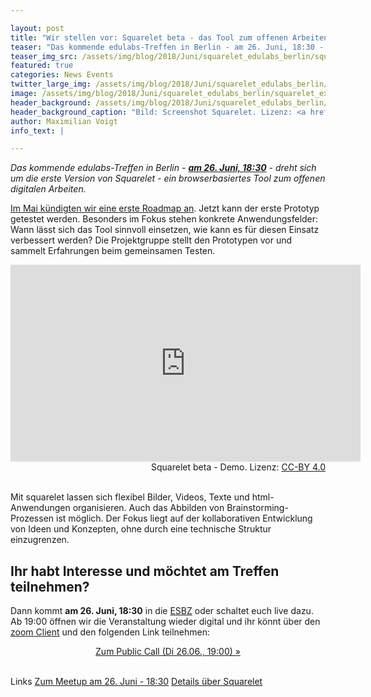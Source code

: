 ```yaml
---

layout: post
title: "Wir stellen vor: Squarelet beta - das Tool zum offenen Arbeiten"
teaser: "Das kommende edulabs-Treffen in Berlin - am 26. Juni, 18:30 - dreht sich um die erste Version von Squarelet - ein browserbasiertes Tool zum offenen digitalen Arbeiten."
teaser_img_src: /assets/img/blog/2018/Juni/squarelet_edulabs_berlin/squarelet_example.png
featured: true
categories: News Events
twitter_large_img: /assets/img/blog/2018/Juni/squarelet_edulabs_berlin/squarelet_example.png
image: /assets/img/blog/2018/Juni/squarelet_edulabs_berlin/squarelet_example.png
header_background: /assets/img/blog/2018/Juni/squarelet_edulabs_berlin/squarelet_example.png
header_background_caption: "Bild: Screenshot Squarelet. Lizenz: <a href='https://creativecommons.org/licenses/by/4.0/'>CC-BY 4.0</a>"
author: Maximilian Voigt
info_text: |

---
```

*Das kommende edulabs-Treffen in Berlin - **[am 26. Juni, 18:30](https://www.meetup.com/edulabsBE/events/)** - dreht sich um die erste Version von Squarelet - ein browserbasiertes Tool zum offenen digitalen Arbeiten.*

[Im Mai kündigten wir eine erste Roadmap an](https://edulabs.de/blog/public-call-Internetzugang-an-Schulen). Jetzt kann der erste Prototyp getestet werden. Besonders im Fokus stehen konkrete Anwendungsfelder: Wann lässt sich das Tool sinnvoll einsetzen, wie kann es für diesen Einsatz verbessert werden? Die Projektgruppe stellt den Prototypen vor und sammelt Erfahrungen beim gemeinsamen Testen.

<div class="video"><iframe width="560" height="315" src="https://www.youtube.com/embed/O8-53_o9WGY?ecver=1" frameborder="0" allow="autoplay; encrypted-media" allowfullscreen></iframe></div>
<div class="caption" style="text-align: right">Squarelet beta - Demo. Lizenz: <a href='https://creativecommons.org/licenses/by/4.0/'>CC-BY 4.0</a><br><br></div>

Mit squarelet lassen sich flexibel Bilder, Videos, Texte und html-Anwendungen organisieren. Auch das Abbilden von Brainstorming-Prozessen ist möglich. Der Fokus liegt auf der kollaborativen Entwicklung von Ideen und Konzepten, ohne durch eine technische Struktur einzugrenzen.

## Ihr habt Interesse und möchtet am Treffen teilnehmen?
Dann kommt **am 26. Juni, 18:30** in die [ESBZ](https://duckduckgo.com/?q=Wallstra%C3%9Fe+32%2C+10179+Berlin&t=canonical&ia=maps&iaxm=maps) oder schaltet euch live dazu. Ab 19:00 öffnen wir die Veranstaltung wieder digital und ihr könnt über den [zoom Client](https://zoom.us/download#client_4meeting) und den folgenden Link teilnehmen:

<center><a class="btn btn-lg btn-default"
  href="https://zoom.us/j/404711202"
  role="button">Zum Public Call (Di 26.06., 19:00) »</a></center><br>

<p class="link-list">
    <span class="link-list-headline">Links</span>
    <a class="external-link" href="https://www.meetup.com/edulabsBE/events/" target="_blank">Zum Meetup am 26. Juni - 18:30</a>
    <a class="external-link" href="https://edulabs.de/blog/squarelet-ein-Open-Source-Brainstorming-Tool-zum-freien-Organisieren-von-Videos-Fotos-Texten-und-html-Inhalten" target="_blank">Details über Squarelet</a>
</p>